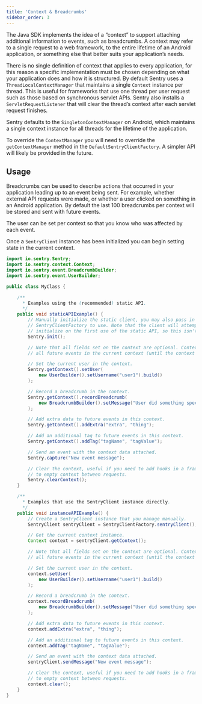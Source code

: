 ```yaml
---
title: 'Context & Breadcrumbs'
sidebar_order: 3
---
```


The Java SDK implements the idea of a “context” to support attaching additional information to events, such as breadcrumbs. A context may refer to a single request to a web framework, to the entire lifetime of an Android application, or something else that better suits your application’s needs.

There is no single definition of context that applies to every application, for this reason a specific implementation must be chosen depending on what your application does and how it is structured. By default Sentry uses a `ThreadLocalContextManager` that maintains a single `Context` instance per thread. This is useful for frameworks that use one thread per user request such as those based on synchronous servlet APIs. Sentry also installs a `ServletRequestListener` that will clear the thread’s context after each servlet request finishes.

Sentry defaults to the `SingletonContextManager` on Android, which maintains a single context instance for all threads for the lifetime of the application.

To override the `ContextManager` you will need to override the `getContextManager` method in the `DefaultSentryClientFactory`. A simpler API will likely be provided in the future.

## Usage

Breadcrumbs can be used to describe actions that occurred in your application leading up to an event being sent. For example, whether external API requests were made, or whether a user clicked on something in an Android application. By default the last 100 breadcrumbs per context will be stored and sent with future events.

The user can be set per context so that you know who was affected by each event.

Once a `SentryClient` instance has been initialized you can begin setting state in the current context.

```java
import io.sentry.Sentry;
import io.sentry.context.Context;
import io.sentry.event.BreadcrumbBuilder;
import io.sentry.event.UserBuilder;

public class MyClass {

    /**
      * Examples using the (recommended) static API.
      */
    public void staticAPIExample() {
        // Manually initialize the static client, you may also pass in a DSN and/or
        // SentryClientFactory to use. Note that the client will attempt to automatically
        // initialize on the first use of the static API, so this isn't strictly necessary.
        Sentry.init();

        // Note that all fields set on the context are optional. Context data is copied onto
        // all future events in the current context (until the context is cleared).

        // Set the current user in the context.
        Sentry.getContext().setUser(
            new UserBuilder().setUsername("user1").build()
        );

        // Record a breadcrumb in the context.
        Sentry.getContext().recordBreadcrumb(
            new BreadcrumbBuilder().setMessage("User did something specific again!").build()
        );

        // Add extra data to future events in this context.
        Sentry.getContext().addExtra("extra", "thing");

        // Add an additional tag to future events in this context.
        Sentry.getContext().addTag("tagName", "tagValue");

        // Send an event with the context data attached.
        Sentry.capture("New event message");

        // Clear the context, useful if you need to add hooks in a framework
        // to empty context between requests.
        Sentry.clearContext();
    }

    /**
      * Examples that use the SentryClient instance directly.
      */
    public void instanceAPIExample() {
        // Create a SentryClient instance that you manage manually.
        SentryClient sentryClient = SentryClientFactory.sentryClient();

        // Get the current context instance.
        Context context = sentryClient.getContext();

        // Note that all fields set on the context are optional. Context data is copied onto
        // all future events in the current context (until the context is cleared).

        // Set the current user in the context.
        context.setUser(
            new UserBuilder().setUsername("user1").build()
        );

        // Record a breadcrumb in the context.
        context.recordBreadcrumb(
            new BreadcrumbBuilder().setMessage("User did something specific!").build()
        );

        // Add extra data to future events in this context.
        context.addExtra("extra", "thing");

        // Add an additional tag to future events in this context.
        context.addTag("tagName", "tagValue");

        // Send an event with the context data attached.
        sentryClient.sendMessage("New event message");

        // Clear the context, useful if you need to add hooks in a framework
        // to empty context between requests.
        context.clear();
    }
}
```
